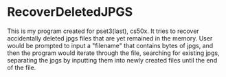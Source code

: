 # RecoverDeletedJPGS
This is my program created for pset3(last), cs50x. It tries to recover accidentally deleted jpgs files that are yet remained in the memory. 
User would be prompted to input a "filename" that contains bytes of jpgs, and then the program would iterate through the file, searching for existing jpgs, separating the jpgs by inputting them into newly created files until the end of the file.
